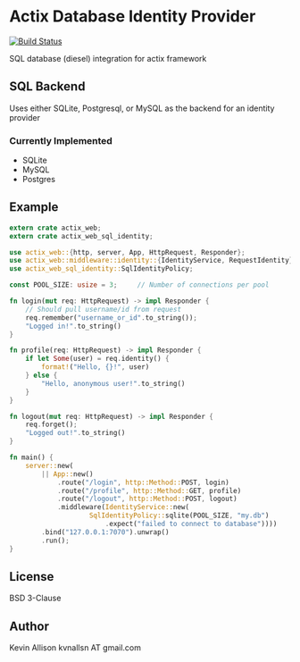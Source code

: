 # Actix Database Identity Provider

[![Build Status](https://travis-ci.org/kvnallsn/actix-web-database-identity.svg?branch=master)](https://travis-ci.org/kvnallsn/actix-web-database-identity)

SQL database (diesel) integration for actix framework

## SQL Backend

Uses either SQLite, Postgresql, or MySQL as the backend for an identity provider

### Currently Implemented

* SQLite 
* MySQL
* Postgres

## Example

```rust
extern crate actix_web;
extern crate actix_web_sql_identity;

use actix_web::{http, server, App, HttpRequest, Responder};
use actix_web::middleware::identity::{IdentityService, RequestIdentity};
use actix_web_sql_identity::SqlIdentityPolicy;

const POOL_SIZE: usize = 3;     // Number of connections per pool

fn login(mut req: HttpRequest) -> impl Responder {
    // Should pull username/id from request
    req.remember("username_or_id".to_string());
    "Logged in!".to_string()
}

fn profile(req: HttpRequest) -> impl Responder {
    if let Some(user) = req.identity() {
        format!("Hello, {}!", user)
    } else {
        "Hello, anonymous user!".to_string()
    }
}

fn logout(mut req: HttpRequest) -> impl Responder {
    req.forget();
    "Logged out!".to_string()
}

fn main() {
    server::new(
        || App::new()
            .route("/login", http::Method::POST, login)
            .route("/profile", http::Method::GET, profile)
            .route("/logout", http::Method::POST, logout)
            .middleware(IdentityService::new(
                    SqlIdentityPolicy::sqlite(POOL_SIZE, "my.db")
                        .expect("failed to connect to database"))))
        .bind("127.0.0.1:7070").unwrap()
        .run();
}
```

## License

BSD 3-Clause

## Author

Kevin Allison
kvnallsn AT gmail.com
